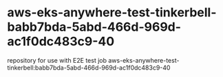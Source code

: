 # aws-eks-anywhere-test-tinkerbell-babb7bda-5abd-466d-969d-ac1f0dc483c9-40
repository for use with E2E test job aws-eks-anywhere-test-tinkerbell:babb7bda-5abd-466d-969d-ac1f0dc483c9-40
